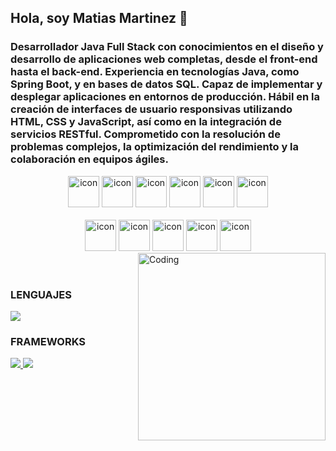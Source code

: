 ## Hola, soy Matias Martinez 👋
<h3>Desarrollador Java Full Stack con conocimientos en el diseño y desarrollo de aplicaciones web completas, desde el front-end hasta el back-end. Experiencia en tecnologías Java, como Spring Boot, y en bases de datos SQL. Capaz de implementar y desplegar aplicaciones en entornos de producción. Hábil en la creación de interfaces de usuario responsivas utilizando HTML, CSS y JavaScript, así como en la integración de servicios RESTful. Comprometido con la resolución de problemas complejos, la optimización del rendimiento y la colaboración en equipos ágiles.</h3>


<div align="center">
  <img src="https://techstack-generator.vercel.app/java-icon.svg" alt="icon" width="50" height="50" />
  <img src="https://techstack-generator.vercel.app/python-icon.svg" alt="icon" width="50" height="50" />
  <img src="https://techstack-generator.vercel.app/ts-icon.svg" alt="icon" width="50" height="50" />
  <img src="https://techstack-generator.vercel.app/js-icon.svg" alt="icon"width="50" height="50" />
  <img src="https://techstack-generator.vercel.app/react-icon.svg" alt="icon" width="50" height="50" />
 <img src="https://techstack-generator.vercel.app/mysql-icon.svg" alt="icon" width="50" height="50" />
</div>
<br>

<div align="center">
  <img src="https://techstack-generator.vercel.app/docker-icon.svg" alt="icon" width="50" height="50" />
  <img src="https://techstack-generator.vercel.app/aws-icon.svg" alt="icon" width="50" height="50" />
  <img src="https://techstack-generator.vercel.app/github-icon.svg" alt="icon" width="50" height="50" />
  <img src="https://techstack-generator.vercel.app/prettier-icon.svg" alt="icon" width="50" height="50" />
  <img src="https://techstack-generator.vercel.app/restapi-icon.svg" alt="icon" width="50" height="50" />
</div>
<div>
  <img align="right" alt="Coding" width="300" src="https://user-images.githubusercontent.com/74038190/229223263-cf2e4b07-2615-4f87-9c38-e37600f8381a.gif">
<br><br>
  <h3>LENGUAJES</h3>
  <p align="left">
  <a href="https://skillicons.dev">
    <img src="https://skillicons.dev/icons?i=java,html,css,js,mysql,postgres"/>
  </a>
</p>
 <h3>FRAMEWORKS</h3>
 <p align="left">
  <a href="https://skillicons.dev">
    <img src="https://skillicons.dev/icons?i=bootstrap,sass,tailwind,jquery,angular,react,ts"/>
  </a>
   <a href="https://skillicons.dev">
    <img src="https://skillicons.dev/icons?i=spring,"/>
  </a>
</div>

<!--
**ingmarma/Ingmarma** is a ✨ _special_ ✨ repository because its `README.md` (this file) appears on your GitHub profile.

Here are some ideas to get you started:

- 🔭 I’m currently working on ...
- 🌱 I’m currently learning ...
- 👯 I’m looking to collaborate on ...
- 🤔 I’m looking for help with ...
- 💬 Ask me about ...
- 📫 How to reach me: ...
- 😄 Pronouns: ...
- ⚡ Fun fact: ...
-->
